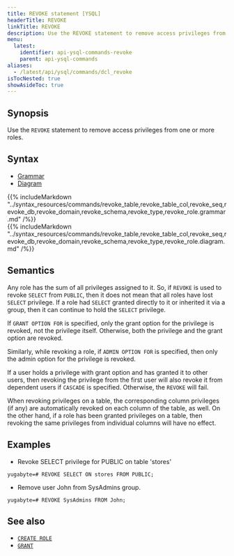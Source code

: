 ```yaml
---
title: REVOKE statement [YSQL]
headerTitle: REVOKE
linkTitle: REVOKE
description: Use the REVOKE statement to remove access privileges from one or more roles.
menu:
  latest:
    identifier: api-ysql-commands-revoke
    parent: api-ysql-commands
aliases:
  - /latest/api/ysql/commands/dcl_revoke
isTocNested: true
showAsideToc: true
---
```


## Synopsis

Use the `REVOKE` statement to remove access privileges from one or more roles.

## Syntax

<ul class="nav nav-tabs nav-tabs-yb">
  <li >
    <a href="#grammar" class="nav-link active" id="grammar-tab" data-toggle="tab" role="tab" aria-controls="grammar" aria-selected="true">
      <i class="fas fa-file-alt" aria-hidden="true"></i>
      Grammar
    </a>
  </li>
  <li>
    <a href="#diagram" class="nav-link" id="diagram-tab" data-toggle="tab" role="tab" aria-controls="diagram" aria-selected="false">
      <i class="fas fa-project-diagram" aria-hidden="true"></i>
      Diagram
    </a>
  </li>
</ul>

<div class="tab-content">
  <div id="grammar" class="tab-pane fade show active" role="tabpanel" aria-labelledby="grammar-tab">
    {{% includeMarkdown "../syntax_resources/commands/revoke_table,revoke_table_col,revoke_seq,revoke_db,revoke_domain,revoke_schema,revoke_type,revoke_role.grammar.md" /%}}
  </div>
  <div id="diagram" class="tab-pane fade" role="tabpanel" aria-labelledby="diagram-tab">
    {{% includeMarkdown "../syntax_resources/commands/revoke_table,revoke_table_col,revoke_seq,revoke_db,revoke_domain,revoke_schema,revoke_type,revoke_role.diagram.md" /%}}
  </div>
</div>

## Semantics

Any role has the sum of all privileges assigned to it. So, if `REVOKE` is used to revoke `SELECT` from `PUBLIC`, then it does not mean that all roles have lost `SELECT` privilege.
If a role had `SELECT` granted directly to it or inherited it via a group, then it can continue to hold the `SELECT` privilege.

If `GRANT OPTION FOR` is specified, only the grant option for the privilege is revoked, not the privilege itself. Otherwise, both the privilege and the grant option are revoked.

Similarly, while revoking a role, if `ADMIN OPTION FOR` is specified, then only the admin option for the privilege is revoked.

If a user holds a privilege with grant option and has granted it to other users, then revoking the privilege from the first user will also revoke it from dependent users
if `CASCADE` is specified. Otherwise, the `REVOKE` will fail.

When revoking privileges on a table, the corresponding column privileges (if any) are automatically revoked on each column of the table, as well. On the other hand, if a role has been granted privileges on a table, then revoking the same privileges from individual columns will have no effect.

## Examples

- Revoke SELECT privilege for PUBLIC on table 'stores'

```postgresql
yugabyte=# REVOKE SELECT ON stores FROM PUBLIC;
```

- Remove user John from SysAdmins group.

```postgresql
yugabyte=# REVOKE SysAdmins FROM John;
```

## See also

- [`CREATE ROLE`](../dcl_create_role)
- [`GRANT`](../dcl_grant)
